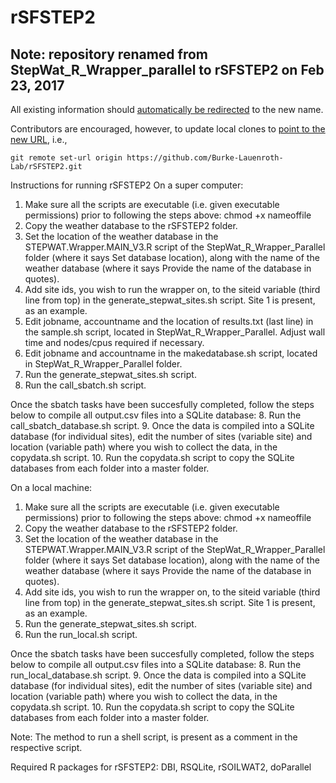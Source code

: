 # rSFSTEP2

## Note: repository renamed from StepWat_R_Wrapper_parallel to rSFSTEP2 on Feb 23, 2017

All existing information should [automatically be redirected](https://help.github.com/articles/renaming-a-repository/) to the new name.

Contributors are encouraged, however, to update local clones to [point to the new URL](https://help.github.com/articles/changing-a-remote-s-url/), i.e., 
```
git remote set-url origin https://github.com/Burke-Lauenroth-Lab/rSFSTEP2.git
```
Instructions for running rSFSTEP2
On a super computer:
1. Make sure all the scripts are executable (i.e. given executable permissions) prior to following the steps above: chmod +x nameoffile
2. Copy the weather database to the rSFSTEP2 folder.
3. Set the location of the weather database in the STEPWAT.Wrapper.MAIN_V3.R script of the StepWat_R_Wrapper_Parallel folder (where it says Set database location), along with the name of the weather database (where it says Provide the name of the database in quotes).
4. Add site ids, you wish to run the wrapper on, to the siteid variable (third line from top) in the generate_stepwat_sites.sh script. Site 1 is present, as an example.
5. Edit jobname, accountname and the location of results.txt (last line) in the sample.sh script, located in StepWat_R_Wrapper_Parallel. Adjust wall time and nodes/cpus required if necessary.
6. Edit jobname and accountname in the makedatabase.sh script, located in StepWat_R_Wrapper_Parallel folder.
7. Run the generate_stepwat_sites.sh script.
8. Run the call_sbatch.sh script.

Once the sbatch tasks have been succesfully completed, follow the steps below to compile all output.csv files into a SQLite database:
8. Run the call_sbatch_database.sh script.
9. Once the data is compiled into a SQLite database (for individual sites), edit the number of sites (variable site) and location (variable path) where you wish to collect the data, in the copydata.sh script.
10. Run the copydata.sh script to copy the SQLite databases from each folder into a master folder.

On a local machine:
1. Make sure all the scripts are executable (i.e. given executable permissions) prior to following the steps above: chmod +x nameoffile
2. Copy the weather database to the rSFSTEP2 folder.
3. Set the location of the weather database in the STEPWAT.Wrapper.MAIN_V3.R script of the StepWat_R_Wrapper_Parallel folder (where it says Set database location), along with the name of the weather database (where it says Provide the name of the database in quotes).
4. Add site ids, you wish to run the wrapper on, to the siteid variable (third line from top) in the generate_stepwat_sites.sh script. Site 1 is present, as an example.
5. Run the generate_stepwat_sites.sh script.
6. Run the run_local.sh script.

Once the sbatch tasks have been succesfully completed, follow the steps below to compile all output.csv files into a SQLite database:
8. Run the run_local_database.sh script.
9. Once the data is compiled into a SQLite database (for individual sites), edit the number of sites (variable site) and location (variable path) where you wish to collect the data, in the copydata.sh script.
10. Run the copydata.sh script to copy the SQLite databases from each folder into a master folder.

Note: The method to run a shell script, is present as a comment in the respective script. 

Required R packages for rSFSTEP2: 
DBI, RSQLite, rSOILWAT2, doParallel

